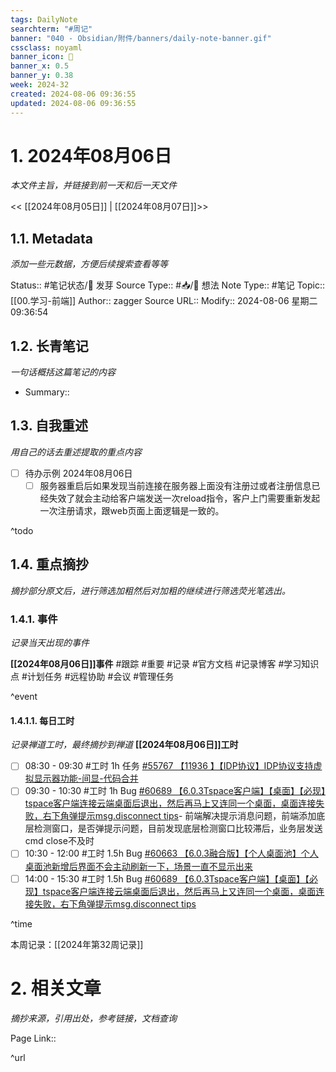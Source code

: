 ```yaml
---
tags: DailyNote
searchterm: "#周记"
banner: "040 - Obsidian/附件/banners/daily-note-banner.gif"
cssclass: noyaml
banner_icon: 💌
banner_x: 0.5
banner_y: 0.38
week: 2024-32
created: 2024-08-06 09:36:55
updated: 2024-08-06 09:36:55
---
```


# 1. 2024年08月06日

_本文件主旨，并链接到前一天和后一天文件_

<< [[2024年08月05日]] | [[2024年08月07日]]>>

## 1.1. Metadata

_添加一些元数据，方便后续搜索查看等等_

Status:: #笔记状态/🌱 发芽
Source Type:: #📥/💭 想法 
Note Type:: #笔记
Topic:: [[00.学习-前端]]
Author:: zagger
Source URL::
Modify:: 2024-08-06 星期二 09:36:54

## 1.2. 长青笔记

_一句话概括这篇笔记的内容_

- Summary::

## 1.3. 自我重述

_用自己的话去重述提取的重点内容_

- [ ] 待办示例 2024年08月06日
	- [ ] 服务器重启后如果发现当前连接在服务器上面没有注册过或者注册信息已经失效了就会主动给客户端发送一次reload指令，客户上门需要重新发起一次注册请求，跟web页面上面逻辑是一致的。

^todo

## 1.4. 重点摘抄

_摘抄部分原文后，进行筛选加粗然后对加粗的继续进行筛选荧光笔选出。_

### 1.4.1. 事件

_记录当天出现的事件_

**[[2024年08月06日]]事件** 
#跟踪 #重要 #记录 #官方文档 #记录博客 #学习知识点 #计划任务 #远程协助 #会议 #管理任务

^event

#### 1.4.1.1. 每日工时

_记录禅道工时，最终摘抄到禅道_
**[[2024年08月06日]]工时**
- [ ] 08:30 - 09:30 #工时  1h 任务 [#55767 【11936 】【IDP协议】IDP协议支持虚拟显示器功能-间显-代码合并](http://172.16.203.14:2980/task-view-55767.html?onlybody=yes&tid=m51kcis0)
- [ ] 09:30 - 10:30 #工时  1h Bug [#60689 【6.0.3Tspace客户端】【桌面】【必现】tspace客户端连接云端桌面后退出，然后再马上又连同一个桌面，桌面连接失败，右下角弹提示msg.disconnect tips](http://172.16.203.14:2980/bug-view-60689.html?onlybody=yes&tid=m51kcis0)- 前端解决提示消息问题，前端添加底层检测窗口，是否弹提示问题，目前发现底层检测窗口比较滞后，业务层发送cmd close不及时
- [ ] 10:30 - 12:00 #工时  1.5h Bug [#60663 【6.0.3融合版】【个人桌面池】个人桌面池新增后界面不会主动刷新一下，场景一直不显示出来](http://172.16.203.14:2980/bug-view-60663.html?onlybody=yes&tid=m51kcis0)
- [ ] 14:00 - 15:30 #工时  1.5h Bug [#60689 【6.0.3Tspace客户端】【桌面】【必现】tspace客户端连接云端桌面后退出，然后再马上又连同一个桌面，桌面连接失败，右下角弹提示msg.disconnect tips](http://172.16.203.14:2980/bug-view-60689.html?onlybody=yes&tid=m51kcis0)

^time

本周记录：[[2024年第32周记录]]

# 2. 相关文章

_摘抄来源，引用出处，参考链接，文档查询_

Page Link::

^url
